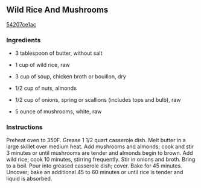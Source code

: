 ## Wild Rice And Mushrooms

[54207ce1ac](https://cookpad.com/us/recipes/336281-wild-rice-and-mushrooms)

### Ingredients

 - 3 tablespoon of butter, without salt

 - 1 cup of wild rice, raw

 - 3 cup of soup, chicken broth or bouillon, dry

 - 1/2 cup of nuts, almonds

 - 1/2 cup of onions, spring or scallions (includes tops and bulb), raw

 - 5 ounce of mushrooms, white, raw

### Instructions

Preheat oven to 350F. Grease 1 1/2 quart casserole dish. Melt butter in a large skillet over medium heat. Add mushrooms and almonds; cook and stir 3 minutes or until mushrooms are tender and almonds begin to brown. Add wild rice; cook 10 minutes, stirring frequently. Stir in onions and broth. Bring to a boil. Pour into greased casserole dish; cover. Bake for 45 minutes. Uncover; bake an additional 45 to 60 minutes or until rice is tender and liquid is absorbed.